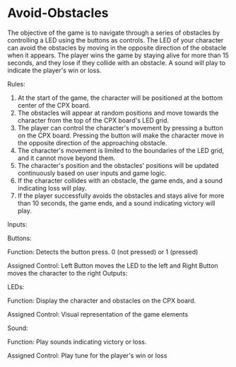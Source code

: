 # Avoid-Obstacles

The objective of the game is to navigate through a series of obstacles by controlling a LED using the buttons as controls. The LED of your character can avoid the obstacles by moving in the opposite direction of the obstacle when it appears. The player wins the game by staying alive for more than 15 seconds, and they lose if they collide with an obstacle. A sound will play to indicate the player's win or loss.

Rules:

1. At the start of the game, the character will be positioned at the bottom center of the CPX board.
2. The obstacles will appear at random positions and move towards the character from the top of the CPX board's LED grid.
3. The player can control the character's movement by pressing a button on the CPX board. Pressing the button will make the character move in the opposite direction of the approaching obstacle.
4. The character's movement is limited to the boundaries of the LED grid, and it cannot move beyond them.
5. The character's position and the obstacles' positions will be updated continuously based on user inputs and game logic.
6. If the character collides with an obstacle, the game ends, and a sound indicating loss will play.
7. If the player successfully avoids the obstacles and stays alive for more than 10 seconds, the game ends, and a sound indicating victory will play.

Inputs:

Buttons:

Function: Detects the button press.
0 (not pressed) or 1 (pressed)

Assigned Control: Left Button moves the LED to the left and Right Button moves the character to the right
Outputs:

LEDs:

Function: Display the character and obstacles on the CPX board.

Assigned Control: Visual representation of the game elements

Sound:

Function: Play sounds indicating victory or loss.

Assigned Control: Play tune for the player's win or loss

